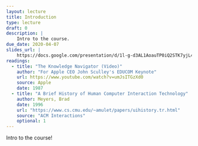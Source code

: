 ```yaml
---
layout: lecture
title: Introduction
type: lecture
draft: 0
description: |
    Intro to the course.
due_date: 2020-04-07
slides_url: | 
    https://docs.google.com/presentation/d/1l-g-d3AL1AoauTP0iQ2STK7yjL4YSpBGgUNI1N97agg/edit?usp=sharing
readings:
  - title: "The Knowledge Navigator (Video)"
    author: "For Apple CEO John Sculley's EDUCOM Keynote"
    url: https://www.youtube.com/watch?v=umJsITGzXd0
    source: Apple
    date: 1987
  - title: "A Brief History of Human Computer Interaction Technology"
    author: Meyers, Brad
    date: 1996
    url: "https://www.cs.cmu.edu/~amulet/papers/uihistory.tr.html"
    source: "ACM Interactions"
    optional: 1
---
```


Intro to the course!